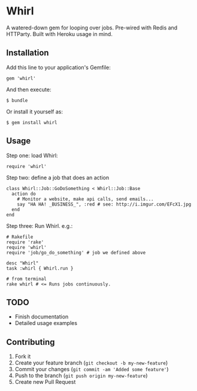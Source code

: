 # Whirl

A watered-down gem for looping over jobs. Pre-wired with Redis and HTTParty. Built with Heroku usage in mind.

## Installation

Add this line to your application's Gemfile:

    gem 'whirl'

And then execute:

    $ bundle

Or install it yourself as:

    $ gem install whirl

## Usage

Step one: load Whirl:

    require 'whirl'

Step two: define a job that does an action

    class Whirl::Job::GoDoSomething < Whirl::Job::Base
      action do
        # Monitor a website, make api calls, send emails...
        say "HA HA! _BUSINESS_", :red # see: http://i.imgur.com/EFcX1.jpg
      end
    end

Step three: Run Whirl. e.g.:

    # Rakefile
    require 'rake'
    require 'whirl'
    require 'job/go_do_something' # job we defined above

    desc "Whirl"
    task :whirl { Whirl.run }

    # from terminal
    rake whirl # <= Runs jobs continuously.

## TODO

- Finish documentation
- Detailed usage examples

## Contributing

1. Fork it
2. Create your feature branch (`git checkout -b my-new-feature`)
3. Commit your changes (`git commit -am 'Added some feature'`)
4. Push to the branch (`git push origin my-new-feature`)
5. Create new Pull Request
